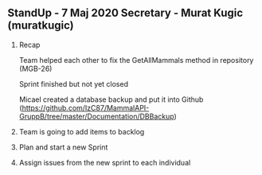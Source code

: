 ## StandUp - 7 Maj 2020 Secretary - Murat Kugic (muratkugic)

1. Recap

    Team helped each other to fix the GetAllMammals method in repository (MGB-26)

    Sprint finished but not yet closed

    Micael created a database backup and put it into Github (https://github.com/IzC87/MammalAPI-GruppB/tree/master/Documentation/DBBackup)

2. Team is going to add items to backlog
3. Plan and start a new Sprint
4. Assign issues from the new sprint to each individual
